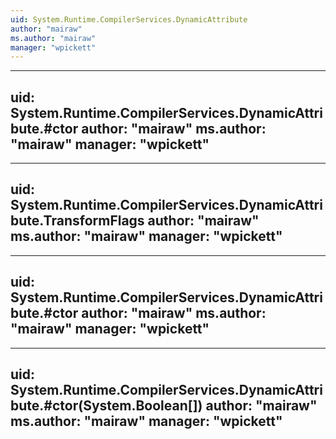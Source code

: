 ```yaml
---
uid: System.Runtime.CompilerServices.DynamicAttribute
author: "mairaw"
ms.author: "mairaw"
manager: "wpickett"
---
```


---
uid: System.Runtime.CompilerServices.DynamicAttribute.#ctor
author: "mairaw"
ms.author: "mairaw"
manager: "wpickett"
---

---
uid: System.Runtime.CompilerServices.DynamicAttribute.TransformFlags
author: "mairaw"
ms.author: "mairaw"
manager: "wpickett"
---

---
uid: System.Runtime.CompilerServices.DynamicAttribute.#ctor
author: "mairaw"
ms.author: "mairaw"
manager: "wpickett"
---

---
uid: System.Runtime.CompilerServices.DynamicAttribute.#ctor(System.Boolean[])
author: "mairaw"
ms.author: "mairaw"
manager: "wpickett"
---

